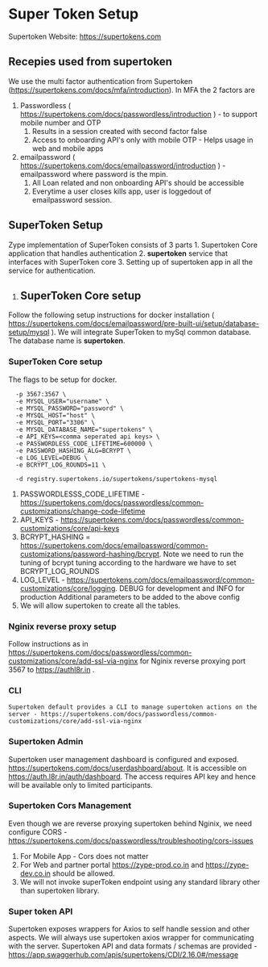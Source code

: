 
# Super Token Setup

Supertoken Website: https://supertokens.com

## Recepies used from supertoken
We use the multi factor authentication from Supertoken (https://supertokens.com/docs/mfa/introduction). In MFA the 2 factors are
  1. Passwordless ( https://supertokens.com/docs/passwordless/introduction ) - to support mobile number and OTP
     1. Results in a session created with second factor false
     2. Access to onboarding API's only with mobile OTP - Helps usage in web and mobile apps
  2. emailpassword ( https://supertokens.com/docs/emailpassword/introduction ) - emailpassword where password is the mpin. 
     1. All Loan related and non onboarding API's should be accessible
     2. Everytime a user closes kills app, user is loggedout of emailpassword session. 
   
## SuperToken Setup
  Zype implementation of SuperToken consists of 3 parts
     1. Supertoken Core application that handles authentication
     2. **supertoken** service that interfaces with SuperToken core
     3. Setting up of supertoken app in all the service for authentication. 
1. ## SuperToken Core setup
  Follow the following setup instructions for docker installation ( https://supertokens.com/docs/emailpassword/pre-built-ui/setup/database-setup/mysql ). We will integrate SuperToken to mySql common database. The database name is **supertoken**. 

  ### SuperToken Core setup
  The flags to be setup for docker. 
  ```code
    -p 3567:3567 \
    -e MYSQL_USER="username" \
    -e MYSQL_PASSWORD="password" \
    -e MYSQL_HOST="host" \
    -e MYSQL_PORT="3306" \
    -e MYSQL_DATABASE_NAME="supertokens" \
    -e API_KEYS=<comma seperated api keys> \
    -e PASSWORDLESS_CODE_LIFETIME=600000 \
    -e PASSWORD_HASHING_ALG=BCRYPT \
    -e LOG_LEVEL=DEBUG \
    -e BCRYPT_LOG_ROUNDS=11 \

    -d registry.supertokens.io/supertokens/supertokens-mysql
  ```
  1. PASSWORDLESSS_CODE_LIFETIME - https://supertokens.com/docs/passwordless/common-customizations/change-code-lifetime
  2. API_KEYS - https://supertokens.com/docs/passwordless/common-customizations/core/api-keys 
  3. BCRYPT_HASHING = https://supertokens.com/docs/emailpassword/common-customizations/password-hashing/bcrypt. Note we need to run the tuning of bcrypt tuning according to the hardware we have to set BCRYPT_LOG_ROUNDS
  4. LOG_LEVEL - https://supertokens.com/docs/emailpassword/common-customizations/core/logging. DEBUG for development and INFO for production
  Additional parameters to be added to the above config
  5. We will allow supertoken to create all the tables. 

  ### Nginix reverse proxy setup

  Follow instructions as in https://supertokens.com/docs/passwordless/common-customizations/core/add-ssl-via-nginx for Nginix reverse proxying port 3567 to https://authl8r.in . 

  ### CLI
    Supertoken default provides a CLI to manage supertoken actions on the server - https://supertokens.com/docs/passwordless/common-customizations/core/add-ssl-via-nginx 

  ### Supertoken Admin
  Supertoken user management dashboard is configured and exposed. https://supertokens.com/docs/userdashboard/about. It is accessible on https://auth.l8r.in/auth/dashboard. The access requires API key and hence will be available only to limited participants. 

  ### Supertoken Cors Management
  
  Even though we are reverse proxying supertoken behind Nginix, we need configure CORS - https://supertokens.com/docs/passwordless/troubleshooting/cors-issues
  1. For Mobile App - Cors does not matter
  2. For Web and partner portal https://zype-prod.co.in and https://zype-dev.co.in should be allowed. 
  3. We will not invoke superToken endpoint using any standard library other than supertoken library. 

  ### Super token API
Supertoken exposes wrappers for Axios to self handle session and other aspects. We will always use supertoken axios wrapper for communicating with the server. Supertoken API and data formats / schemas are provided - https://app.swaggerhub.com/apis/supertokens/CDI/2.16.0#/message


